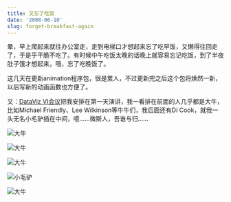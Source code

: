 ```yaml
---
title: 又忘了吃饭
date: '2008-06-10'
slug: forget-breakfast-again
---
```


晕，早上爬起来就往办公室走，走到电梯口才想起来忘了吃早饭，又懒得往回走了，于是乎干脆不吃了。有时候中午吃饭太晚的话晚上就容易忘记吃饭，到了半夜肚子饿才想起来，哦，忘了吃晚饭了。

这几天在更新animation程序包，很是累人，不过更新完之后这个包将焕然一新，以后写新的动画函数也方便了。

又：[DataViz VI会议](http://www.jacobs-university.de/schools/shss/awilhelm/13937/)把我安排在第一天演讲，我一看排在前面的人几乎都是大牛，比如Michael Friendly、Lee Wilkinson等牛牛们，我后面还有Di Cook，就我一头无名小毛驴插在中间，噫……微斯人，吾谁与归……

![大牛](https://db.yihui.org/imgur/rREkS.png)

![大牛](https://db.yihui.org/imgur/rREkS.png)

![大牛](https://db.yihui.org/imgur/rREkS.png)

![小毛驴](https://db.yihui.org/imgur/ziJPE.png)

![大牛](https://db.yihui.org/imgur/rREkS.png)
